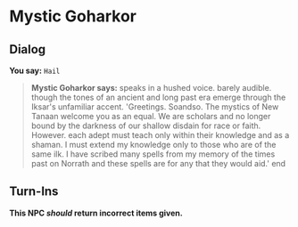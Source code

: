 # Mystic Goharkor


## Dialog

**You say:** `Hail`



>**Mystic Goharkor says:** speaks in a hushed voice. barely audible. though the tones of an ancient and long past era emerge through the Iksar's unfamiliar accent. 'Greetings. Soandso. The mystics of New Tanaan welcome you as an equal. We are scholars and no longer bound by the darkness of our shallow disdain for race or faith. However. each adept must teach only within their knowledge and as a shaman. I must extend my knowledge only to those who are of the same ilk. I have scribed many spells from my memory of the times past on Norrath and these spells are for any that they would aid.'
end



## Turn-Ins



**This NPC *should* return incorrect items given.**





